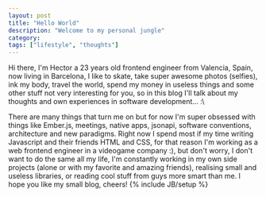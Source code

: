 ```yaml
---
layout: post
title: "Hello World"
description: "Welcome to my personal jungle"
category:
tags: ["lifestyle", "thoughts"]
---
```

Hi there, I'm Hector a 23 years old frontend engineer from Valencia, Spain, now living in Barcelona, I like to skate, take super awesome photos (selfies), ink my body, travel the world, spend my money in useless things and some other stuff not very interesting for you, so in this blog I'll talk about my thoughts and own experiences in software development... :\

There are many things that turn me on but for now I'm super obsessed with things like Ember.js, meetings, native apps, jsonapi, software conventions, architecture and new paradigms. Right now I spend most if my time writing Javascript and their friends HTML and CSS, for that reason I'm working as a web frontend engineer in a videogame company :), but don't worry, I don't want to do the same all my life, I'm constantly working in my own side projects (alone or with my favorite and amazing friends), realising small and useless libraries, or reading cool stuff from guys more smart than me.
I hope you like my small blog, cheers!
{% include JB/setup %}
